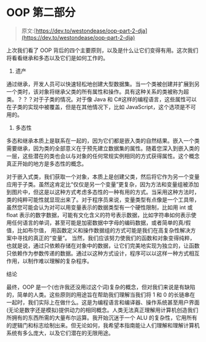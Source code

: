 # OOP 第二部分

> 原文:[https://dev.to/westondease/oop-part-2-dja](https://dev.to/westondease/oop-part-2-dja)

上次我们看了 OOP 背后的四个主要原则，以及是什么让它们变得有用。这次我们将看看继承和多态以及它们是如何工作的。

1.  遗产

通过继承，开发人员可以快速轻松地创建大型数据集。当一个类被创建并扩展到另一个类时，该对象将继承父类的所有属性和操作。具有这种关系的类被称为超类。？？？对于子类的情况。对于像 Java 和 C#这样的编程语言，这些属性可以在子类的实现中被覆盖，但是在其他情况下，比如 JavaScript，这个选项是不可用的。

1.  多态性

多态和继承本质上是联系在一起的，因为它们都是嵌入类的自然结果。嵌入一个类需要继承，因为类的全部意义在于预先建立数据集的属性。随着您深入到嵌入类的一层，这些潜在的类也会以与对象的任何常规实例相同的方式获得属性。这个概念真正开始的地方是多态性的概念。

对于嵌入式类，我们获取一个对象，本质上是创建父类，然后将它作为另一个变量应用于子类。虽然这肯定比“仅仅是另一个变量”更复杂，因为方法和变量组被添加到图片中，但这是以这种方式考虑多态性的一种有用的方式。当采用这种方法时，类的纯粹可能性就显现出来了。对于程序员来说，变量类型有点像是一个工具带，虽然您可能会认为对可以用变量表示的数据类型有一个硬性限制，比如用 int 或 float 表示的数字数据，可能有文化含义的符号表示数据，比如字符串如何表示使用任何语言的单词，甚至可能是加密数据中字母的编码数据，或者简单的真/假值，比如布尔值， 用函数定义和操作数据组的方式可能是我们在高复杂性解决方案中寻找的真正的“变量”。 当然，我们应该努力使我们的函数和对象变得纯粹，也就是说，通过只依赖存储在对象中的数据，让它们完美地实现为独立的，让函数只依赖作为参数传递的数据。通过以这种方式设计，程序可以以这样一种方式相互作用，以制作难以理解的复杂程序。

结论

最终，OOP 是一个(也许我还没用过这个词)复杂的概念，但对我们来说是有缺陷的，简单的人类。这些原则的用途旨在帮助我们理解当我们将 1 和 0 的长链串在一起时，我们实际上在做什么。这是为编程语言和编译器、操作系统甚至用户界面(无论是数字还是模拟)提供动力的相同概念。人类无法真正理解用计算机创造我们所拥有的东西所需的大量布尔运算。我开始沉迷于一个 ALU 的复杂性，它用所有的逻辑门和标志绘制出来。但无论如何，我希望本指南能让人们理解和理解计算机系统有多么庞大，以及它们潜在的无限用途。